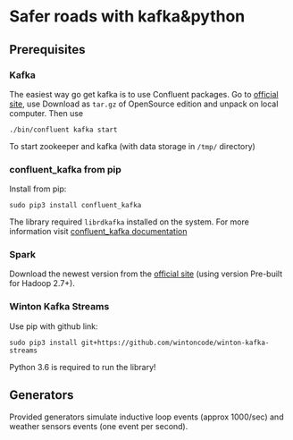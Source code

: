 # Safer roads with kafka&python

## Prerequisites

### Kafka

The easiest way go get kafka is to use Confluent packages. Go to [official site](https://www.confluent.io/download/), use Download as `tar.gz` of OpenSource edition and unpack on local computer. Then use

    ./bin/confluent kafka start

To start zookeeper and kafka (with data storage in `/tmp/` directory)

### confluent_kafka from pip

Install from pip:

    sudo pip3 install confluent_kafka

The library required `librdkafka` installed on the system. For more information visit [confluent_kafka documentation](https://github.com/confluentinc/confluent-kafka-python#prerequisites)

### Spark

Download the newest version from the [official site](https://spark.apache.org/downloads.html) (using version Pre-built for Hadoop 2.7+).

### Winton Kafka Streams

Use pip with github link:

    sudo pip3 install git+https://github.com/wintoncode/winton-kafka-streams

Python 3.6 is required to run the library!

## Generators

Provided generators simulate inductive loop events (approx 1000/sec) and weather sensors events (one event per second).
